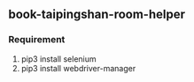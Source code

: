 ## book-taipingshan-room-helper

### Requirement
1. pip3 install selenium
2. pip3 install webdriver-manager
